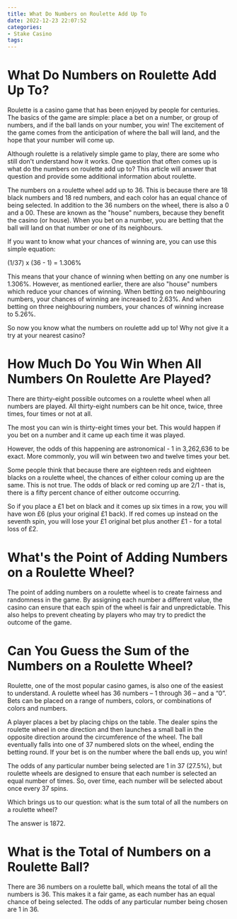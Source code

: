 ```yaml
---
title: What Do Numbers on Roulette Add Up To
date: 2022-12-23 22:07:52
categories:
- Stake Casino
tags:
---
```



#  What Do Numbers on Roulette Add Up To?

 Roulette is a casino game that has been enjoyed by people for centuries. The basics of the game are simple: place a bet on a number, or group of numbers, and if the ball lands on your number, you win! The excitement of the game comes from the anticipation of where the ball will land, and the hope that your number will come up.

Although roulette is a relatively simple game to play, there are some who still don't understand how it works. One question that often comes up is what do the numbers on roulette add up to? This article will answer that question and provide some additional information about roulette.

The numbers on a roulette wheel add up to 36. This is because there are 18 black numbers and 18 red numbers, and each color has an equal chance of being selected. In addition to the 36 numbers on the wheel, there is also a 0 and a 00. These are known as the "house" numbers, because they benefit the casino (or house). When you bet on a number, you are betting that the ball will land on that number or one of its neighbours.

If you want to know what your chances of winning are, you can use this simple equation: 

(1/37) x (36 - 1) = 1.306%

This means that your chance of winning when betting on any one number is 1.306%. However, as mentioned earlier, there are also "house" numbers which reduce your chances of winning. When betting on two neighbouring numbers, your chances of winning are increased to 2.63%. And when betting on three neighbouring numbers, your chances of winning increase to 5.26%.

So now you know what the numbers on roulette add up to! Why not give it a try at your nearest casino?

#  How Much Do You Win When All Numbers On Roulette Are Played?

There are thirty-eight possible outcomes on a roulette wheel when all numbers are played. All thirty-eight numbers can be hit once, twice, three times, four times or not at all.

The most you can win is thirty-eight times your bet. This would happen if you bet on a number and it came up each time it was played.

However, the odds of this happening are astronomical - 1 in 3,262,636 to be exact. More commonly, you will win between two and twelve times your bet.

Some people think that because there are eighteen reds and eighteen blacks on a roulette wheel, the chances of either colour coming up are the same. This is not true. The odds of black or red coming up are 2/1 - that is, there is a fifty percent chance of either outcome occurring.

So if you place a £1 bet on black and it comes up six times in a row, you will have won £6 (plus your original £1 back). If red comes up instead on the seventh spin, you will lose your £1 original bet plus another £1 - for a total loss of £2.

#  What's the Point of Adding Numbers on a Roulette Wheel?

The point of adding numbers on a roulette wheel is to create fairness and randomness in the game. By assigning each number a different value, the casino can ensure that each spin of the wheel is fair and unpredictable. This also helps to prevent cheating by players who may try to predict the outcome of the game.

#  Can You Guess the Sum of the Numbers on a Roulette Wheel?

Roulette, one of the most popular casino games, is also one of the easiest to understand. A roulette wheel has 36 numbers – 1 through 36 – and a “0”. Bets can be placed on a range of numbers, colors, or combinations of colors and numbers.

A player places a bet by placing chips on the table. The dealer spins the roulette wheel in one direction and then launches a small ball in the opposite direction around the circumference of the wheel. The ball eventually falls into one of 37 numbered slots on the wheel, ending the betting round. If your bet is on the number where the ball ends up, you win!

The odds of any particular number being selected are 1 in 37 (27.5%), but roulette wheels are designed to ensure that each number is selected an equal number of times. So, over time, each number will be selected about once every 37 spins.

Which brings us to our question: what is the sum total of all the numbers on a roulette wheel?

The answer is 1872.

#  What is the Total of Numbers on a Roulette Ball?

There are 36 numbers on a roulette ball, which means the total of all the numbers is 36. This makes it a fair game, as each number has an equal chance of being selected. The odds of any particular number being chosen are 1 in 36.
